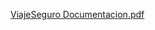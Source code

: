 [ViajeSeguro Documentacion.pdf](https://github.com/user-attachments/files/16553224/ViajeSeguro.Documentacion.pdf)
